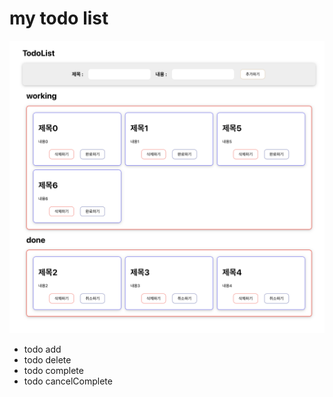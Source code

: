 # my todo list 
![todolist](./img/todolist.png)
- todo add
- todo delete
- todo complete
- todo cancelComplete
